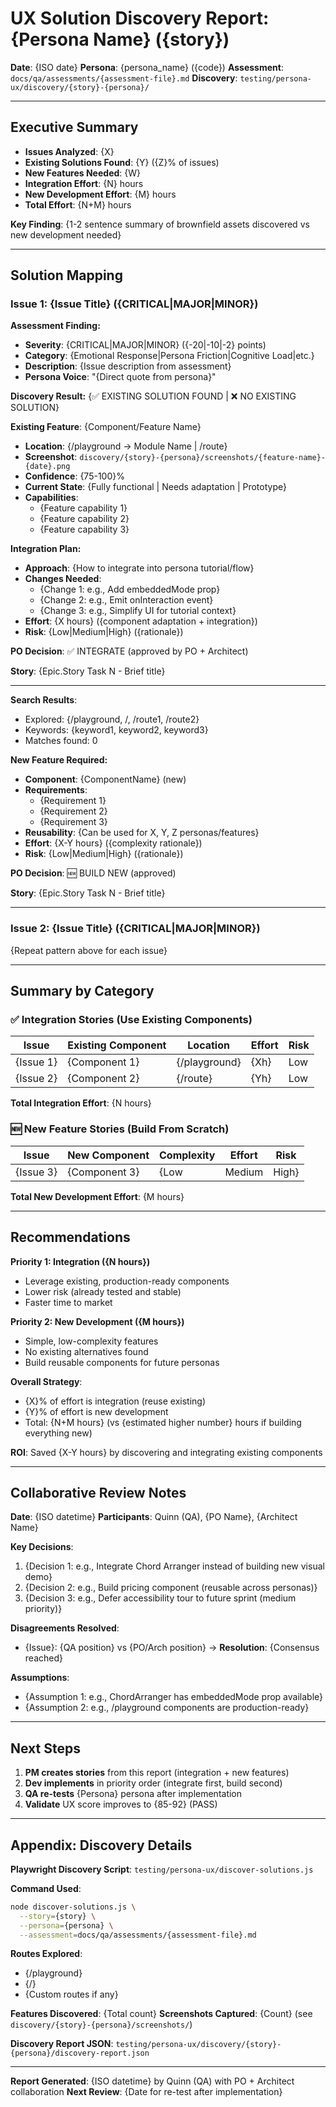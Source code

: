 # UX Solution Discovery Report: {Persona Name} ({story})

**Date**: {ISO date}
**Persona**: {persona_name} ({code})
**Assessment**: `docs/qa/assessments/{assessment-file}.md`
**Discovery**: `testing/persona-ux/discovery/{story}-{persona}/`

---

## Executive Summary

- **Issues Analyzed**: {X}
- **Existing Solutions Found**: {Y} ({Z}% of issues)
- **New Features Needed**: {W}
- **Integration Effort**: {N} hours
- **New Development Effort**: {M} hours
- **Total Effort**: {N+M} hours

**Key Finding**: {1-2 sentence summary of brownfield assets discovered vs new development needed}

---

## Solution Mapping

### Issue 1: {Issue Title} ({CRITICAL|MAJOR|MINOR})

**Assessment Finding:**
- **Severity**: {CRITICAL|MAJOR|MINOR} ({-20|-10|-2} points)
- **Category**: {Emotional Response|Persona Friction|Cognitive Load|etc.}
- **Description**: {Issue description from assessment}
- **Persona Voice**: "{Direct quote from persona}"

**Discovery Result:** {✅ EXISTING SOLUTION FOUND | ❌ NO EXISTING SOLUTION}

<!-- For existing solutions: -->
**Existing Feature**: {Component/Feature Name}
- **Location**: {/playground → Module Name | /route}
- **Screenshot**: `discovery/{story}-{persona}/screenshots/{feature-name}-{date}.png`
- **Confidence**: {75-100}%
- **Current State**: {Fully functional | Needs adaptation | Prototype}
- **Capabilities**:
  - {Feature capability 1}
  - {Feature capability 2}
  - {Feature capability 3}

**Integration Plan:**
- **Approach**: {How to integrate into persona tutorial/flow}
- **Changes Needed**:
  - {Change 1: e.g., Add embeddedMode prop}
  - {Change 2: e.g., Emit onInteraction event}
  - {Change 3: e.g., Simplify UI for tutorial context}
- **Effort**: {X hours} ({component adaptation + integration})
- **Risk**: {Low|Medium|High} ({rationale})

**PO Decision**: ✅ INTEGRATE (approved by PO + Architect)

**Story**: {Epic.Story Task N - Brief title}

---

<!-- For new features needed: -->
**Search Results**:
- Explored: {/playground, /, /route1, /route2}
- Keywords: {keyword1, keyword2, keyword3}
- Matches found: 0

**New Feature Required:**
- **Component**: {ComponentName} (new)
- **Requirements**:
  - {Requirement 1}
  - {Requirement 2}
  - {Requirement 3}
- **Reusability**: {Can be used for X, Y, Z personas/features}
- **Effort**: {X-Y hours} ({complexity rationale})
- **Risk**: {Low|Medium|High} ({rationale})

**PO Decision**: 🆕 BUILD NEW (approved)

**Story**: {Epic.Story Task N - Brief title}

---

### Issue 2: {Issue Title} ({CRITICAL|MAJOR|MINOR})

{Repeat pattern above for each issue}

---

## Summary by Category

### ✅ Integration Stories (Use Existing Components)

| Issue | Existing Component | Location | Effort | Risk |
|-------|-------------------|----------|--------|------|
| {Issue 1} | {Component 1} | {/playground} | {Xh} | Low |
| {Issue 2} | {Component 2} | {/route} | {Yh} | Low |

**Total Integration Effort**: {N hours}

### 🆕 New Feature Stories (Build From Scratch)

| Issue | New Component | Complexity | Effort | Risk |
|-------|--------------|------------|--------|------|
| {Issue 3} | {Component 3} | {Low|Medium|High} | {Xh} | {Low|Med|High} |

**Total New Development Effort**: {M hours}

---

## Recommendations

**Priority 1: Integration ({N hours})**
- Leverage existing, production-ready components
- Lower risk (already tested and stable)
- Faster time to market

**Priority 2: New Development ({M hours})**
- Simple, low-complexity features
- No existing alternatives found
- Build reusable components for future personas

**Overall Strategy**:
- {X}% of effort is integration (reuse existing)
- {Y}% of effort is new development
- Total: {N+M hours} (vs {estimated higher number} hours if building everything new)

**ROI**: Saved {X-Y hours} by discovering and integrating existing components

---

## Collaborative Review Notes

**Date**: {ISO datetime}
**Participants**: Quinn (QA), {PO Name}, {Architect Name}

**Key Decisions**:
1. {Decision 1: e.g., Integrate Chord Arranger instead of building new visual demo}
2. {Decision 2: e.g., Build pricing component (reusable across personas)}
3. {Decision 3: e.g., Defer accessibility tour to future sprint (medium priority)}

**Disagreements Resolved**:
- {Issue}: {QA position} vs {PO/Arch position} → **Resolution**: {Consensus reached}

**Assumptions**:
- {Assumption 1: e.g., ChordArranger has embeddedMode prop available}
- {Assumption 2: e.g., /playground components are production-ready}

---

## Next Steps

1. **PM creates stories** from this report (integration + new features)
2. **Dev implements** in priority order (integrate first, build second)
3. **QA re-tests** {Persona} persona after implementation
4. **Validate** UX score improves to {85-92} (PASS)

---

## Appendix: Discovery Details

**Playwright Discovery Script**: `testing/persona-ux/discover-solutions.js`

**Command Used**:
```bash
node discover-solutions.js \
  --story={story} \
  --persona={persona} \
  --assessment=docs/qa/assessments/{assessment-file}.md
```

**Routes Explored**:
- {/playground}
- {/}
- {Custom routes if any}

**Features Discovered**: {Total count}
**Screenshots Captured**: {Count} (see `discovery/{story}-{persona}/screenshots/`)

**Discovery Report JSON**: `testing/persona-ux/discovery/{story}-{persona}/discovery-report.json`

---

**Report Generated**: {ISO datetime} by Quinn (QA) with PO + Architect collaboration
**Next Review**: {Date for re-test after implementation}
